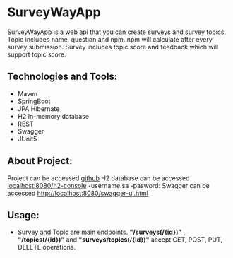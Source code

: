 # SurveyWayApp
SurveyWayApp is a web api that you can create surveys and survey topics. Topic includes name, question and npm. npm will calculate after every survey submission.  Survey includes topic score and feedback which will support topic score.

## Technologies and Tools:

- Maven
- SpringBoot
- JPA Hibernate
- H2 In-memory database
- REST
- Swagger
- JUnit5

## About Project:
Project can be accessed [github](https://github.com/huseyinbugra/SurveyWayApp)
H2 database can be accessed [localhost:8080/h2-console](http://localhost:8080/h2-console)
-username:sa
-pasword:
Swagger can be accessed [http://localhost:8080/swagger-ui.html](localhost:8080/swagger-ui.html)

## Usage:
- Survey and Topic are main endpoints. **"/surveys(/{id})"** , **"/topics(/{id})"** and **"surveys/topics(/{id})"** accept GET, POST, PUT, DELETE operations.